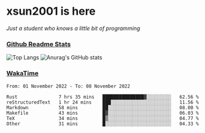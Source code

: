 # xsun2001 is here

*Just a student who knows a little bit of programming*

### [Github Readme Stats](https://github.com/anuraghazra/github-readme-stats)

![Top Langs](https://github-readme-stats.vercel.app/api/top-langs/?username=xsun2001&layout=compact&theme=radical) ![Anurag's GitHub stats](https://github-readme-stats.vercel.app/api?username=xsun2001&show_icons=true&theme=radical)

### [WakaTime](https://wakatime.com)

<!--START_SECTION:waka-->

```text
From: 01 November 2022 - To: 08 November 2022

Rust               7 hrs 35 mins   ███████████████▓░░░░░░░░░   62.56 %
reStructuredText   1 hr 24 mins    ███░░░░░░░░░░░░░░░░░░░░░░   11.56 %
Markdown           58 mins         ██░░░░░░░░░░░░░░░░░░░░░░░   08.00 %
Makefile           43 mins         █▓░░░░░░░░░░░░░░░░░░░░░░░   06.03 %
TeX                34 mins         █▒░░░░░░░░░░░░░░░░░░░░░░░   04.77 %
Other              31 mins         █░░░░░░░░░░░░░░░░░░░░░░░░   04.33 %
```

<!--END_SECTION:waka-->
